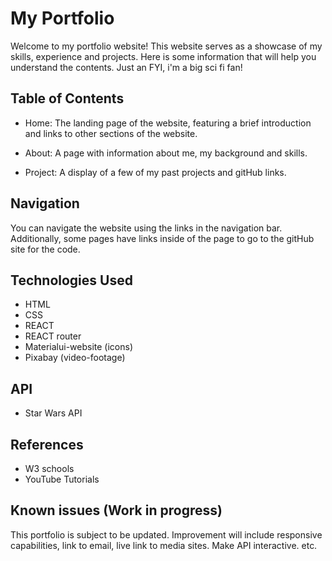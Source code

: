 
# My Portfolio

Welcome to my portfolio website! This website serves as a showcase of my skills, experience and projects. Here is some information that will help you understand the contents. Just an FYI, i'm a big sci fi fan!

## Table of Contents

* Home: The landing page of the website, featuring a brief introduction and links to other sections of the website.

* About: A page with information about me, my background and skills.

* Project: A display of a few of my past projects and gitHub links.

## Navigation

You can navigate the website using the links in the navigation bar. Additionally, some pages have links inside of the page to go to the gitHub site for the code.

## Technologies Used 

* HTML
* CSS
* REACT 
* REACT router
* Materialui-website (icons)
* Pixabay (video-footage)

## API 
* Star Wars API

## References

* W3 schools
* YouTube Tutorials

## Known issues (Work in progress)
This portfolio is subject to be updated. Improvement will include responsive capabilities, link to email, live link to media sites. Make API interactive. etc.


